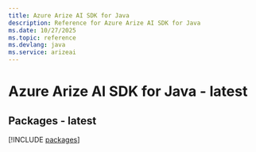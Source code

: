 ```yaml
---
title: Azure Arize AI SDK for Java
description: Reference for Azure Arize AI SDK for Java
ms.date: 10/27/2025
ms.topic: reference
ms.devlang: java
ms.service: arizeai
---
```

# Azure Arize AI SDK for Java - latest
## Packages - latest
[!INCLUDE [packages](arize-ai-index.md)]